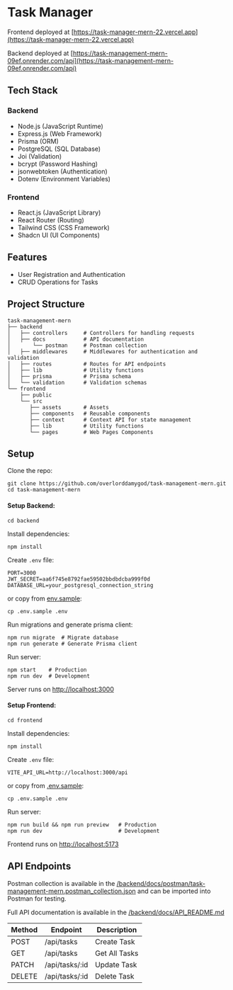 # Task Manager

Frontend deployed at [https://task-manager-mern-22.vercel.app](https://task-manager-mern-22.vercel.app)

Backend deployed at [https://task-management-mern-09ef.onrender.com/api](https://task-management-mern-09ef.onrender.com/api)

## Tech Stack

### Backend

- Node.js (JavaScript Runtime)
- Express.js (Web Framework)
- Prisma (ORM)
- PostgreSQL (SQL Database)
- Joi (Validation)
- bcrypt (Password Hashing)
- jsonwebtoken (Authentication)
- Dotenv (Environment Variables)

### Frontend

- React.js (JavaScript Library)
- React Router (Routing)
- Tailwind CSS (CSS Framework)
- Shadcn UI (UI Components)

## Features

- User Registration and Authentication
- CRUD Operations for Tasks

## Project Structure

```
task-management-mern
├── backend
│   ├── controllers     # Controllers for handling requests
│   ├── docs            # API documentation
│       └── postman     # Postman collection
│   ├── middlewares     # Middlewares for authentication and validation
│   ├── routes          # Routes for API endpoints
│   ├── lib             # Utility functions
│   ├── prisma          # Prisma schema
│   └── validation      # Validation schemas
└── frontend
    ├── public
    └── src
       ├── assets       # Assets
       ├── components   # Reusable components
       ├── context      # Context API for state management
       ├── lib          # Utility functions
       └── pages        # Web Pages Components
```

## Setup

Clone the repo:

```
git clone https://github.com/overlorddamygod/task-management-mern.git
cd task-management-mern
```

#### Setup Backend:

```
cd backend
```

Install dependencies:

```
npm install
```

Create `.env` file:

```
PORT=3000
JWT_SECRET=aa6f745e8792fae59502bbdbdcba999f0d
DATABASE_URL=your_postgresql_connection_string
```

or copy from [env.sample](./backend/.env.sample):

```
cp .env.sample .env
```

Run migrations and generate prisma client:

```
npm run migrate  # Migrate database
npm run generate # Generate Prisma client
```

Run server:

```
npm start    # Production
npm run dev  # Development
```

Server runs on [http://localhost:3000](http://localhost:3000)

#### Setup Frontend:

```
cd frontend
```

Install dependencies:

```
npm install
```

Create `.env` file:

```
VITE_API_URL=http://localhost:3000/api
```

or copy from [.env.sample](./frontend/.env.sample):

```
cp .env.sample .env
```

Run server:

```
npm run build && npm run preview   # Production
npm run dev                        # Development
```

Frontend runs on [http://localhost:5173](http://localhost:5173)

## API Endpoints

Postman collection is available in the [/backend/docs/postman/task-management-mern.postman_collection.json](./backend/docs/postman/task-management-mern.postman_collection.json) and can be imported into Postman for testing.

Full API documentation is available in the [/backend/docs/API_README.md](./backend/docs/API_README.md)

| Method | Endpoint       | Description   |
| ------ | -------------- | ------------- |
| POST   | /api/tasks     | Create Task   |
| GET    | /api/tasks     | Get All Tasks |
| PATCH  | /api/tasks/:id | Update Task   |
| DELETE | /api/tasks/:id | Delete Task   |
